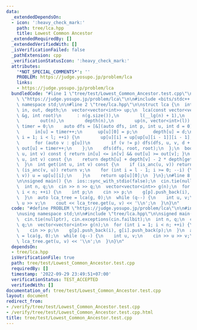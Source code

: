 ```yaml
---
data:
  _extendedDependsOn:
  - icon: ':heavy_check_mark:'
    path: tree/lca.hpp
    title: Lowest Common Ancestor
  _extendedRequiredBy: []
  _extendedVerifiedWith: []
  _isVerificationFailed: false
  _pathExtension: cpp
  _verificationStatusIcon: ':heavy_check_mark:'
  attributes:
    '*NOT_SPECIAL_COMMENTS*': ''
    PROBLEM: https://judge.yosupo.jp/problem/lca
    links:
    - https://judge.yosupo.jp/problem/lca
  bundledCode: "#line 1 \"tree/test/Lowest_Common_Ancestor.test.cpp\"\n#define PROBLEM\
    \ \"https://judge.yosupo.jp/problem/lca\"\n\n#include <bits/stdc++.h>\n\nusing\
    \ namespace std;\n\n#line 2 \"tree/lca.hpp\"\n\nstruct lca {\n  int n, l;\n  vector<int>\
    \ in, out, depth;\n  vector<vector<int>> up;\n  lca(const vector<vector<int>>\
    \ &g, int root)\n      : n(g.size()),\n        l(__lg(n) + 1),\n        in(n),\n\
    \        out(n),\n        depth(n),\n        up(n, vector<int>(l)) {\n    int\
    \ timer = 0;\n    auto dfs = [&](auto dfs, int p, int u, int d = 0) -> void {\n\
    \      in[u] = timer++;\n      up[u][0] = p;\n      depth[u] = d;\n      for (int\
    \ i = 1; i < l; ++i) {\n        up[u][i] = up[up[u][i - 1]][i - 1];\n      }\n\
    \      for (auto v : g[u])\n        if (v != p) dfs(dfs, u, v, d + 1);\n     \
    \ out[u] = timer++;\n    };\n    dfs(dfs, root, root);\n  };\n  bool is_anc(int\
    \ u, int v) const { return in[u] <= in[v] && out[u] >= out[v]; }\n  int dist(int\
    \ u, int v) const {\n    return depth[u] + depth[v] - 2 * depth[get(u, v)];\n\
    \  }\n  int get(int u, int v) const {\n    if (is_anc(u, v)) return u;\n    if\
    \ (is_anc(v, u)) return v;\n    for (int i = l - 1; i >= 0; --i) {\n      if (!is_anc(up[u][i],\
    \ v)) u = up[u][i];\n    }\n    return up[u][0];\n  }\n};\n#line 8 \"tree/test/Lowest_Common_Ancestor.test.cpp\"\
    \n\nsigned main() {\n  ios::sync_with_stdio(false);\n  cin.tie(nullptr), cin.exceptions(cin.failbit);\n\
    \  int n, q;\n  cin >> n >> q;\n  vector<vector<int>> g(n);\n  for (int i = 1;\
    \ i < n; ++i) {\n    int p;\n    cin >> p;\n    g[p].push_back(i), g[i].push_back(p);\n\
    \  }\n  auto lca_tree = lca(g, 0);\n  while (q--) {\n    int u, v;\n    cin >>\
    \ u >> v;\n    cout << lca_tree.get(u, v) << '\\n';\n  }\n}\n"
  code: "#define PROBLEM \"https://judge.yosupo.jp/problem/lca\"\n\n#include <bits/stdc++.h>\n\
    \nusing namespace std;\n\n#include \"tree/lca.hpp\"\n\nsigned main() {\n  ios::sync_with_stdio(false);\n\
    \  cin.tie(nullptr), cin.exceptions(cin.failbit);\n  int n, q;\n  cin >> n >>\
    \ q;\n  vector<vector<int>> g(n);\n  for (int i = 1; i < n; ++i) {\n    int p;\n\
    \    cin >> p;\n    g[p].push_back(i), g[i].push_back(p);\n  }\n  auto lca_tree\
    \ = lca(g, 0);\n  while (q--) {\n    int u, v;\n    cin >> u >> v;\n    cout <<\
    \ lca_tree.get(u, v) << '\\n';\n  }\n}\n"
  dependsOn:
  - tree/lca.hpp
  isVerificationFile: true
  path: tree/test/Lowest_Common_Ancestor.test.cpp
  requiredBy: []
  timestamp: '2022-09-29 23:49:51+07:00'
  verificationStatus: TEST_ACCEPTED
  verifiedWith: []
documentation_of: tree/test/Lowest_Common_Ancestor.test.cpp
layout: document
redirect_from:
- /verify/tree/test/Lowest_Common_Ancestor.test.cpp
- /verify/tree/test/Lowest_Common_Ancestor.test.cpp.html
title: tree/test/Lowest_Common_Ancestor.test.cpp
---
```

